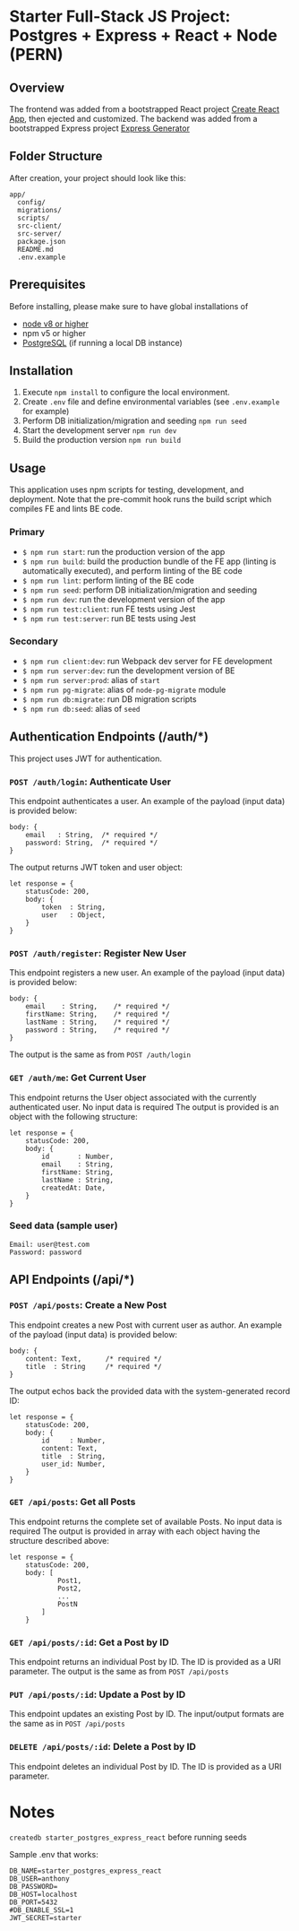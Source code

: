 # Starter Full-Stack JS Project: Postgres + Express + React + Node (PERN)

## Overview

The frontend was added from a bootstrapped React project [Create React App](https://github.com/facebookincubator/create-react-app), then ejected and customized.
The backend was added from a bootstrapped Express project [Express Generator](https://expressjs.com/en/starter/generator.html)

## Folder Structure

After creation, your project should look like this:

```
app/
  config/
  migrations/
  scripts/
  src-client/
  src-server/
  package.json
  README.md
  .env.example
```



## Prerequisites
Before installing, please make sure to have global installations of
* [node v8 or higher](https://nodejs.org/en/download/)
* npm v5 or higher
* [PostgreSQL](https://www.postgresql.org/download/) (if running a local DB instance)

## Installation
1. Execute `npm install` to configure the local environment.
2. Create `.env` file and define environmental variables (see `.env.example` for example)
3. Perform DB initialization/migration and seeding `npm run seed`
4. Start the development server `npm run dev`
5. Build the production version `npm run build`


## Usage
This application uses npm scripts for testing, development, and deployment.
Note that the pre-commit hook runs the build script which compiles FE and lints BE code.

### Primary
* `$ npm run start`: run the production version of the app
* `$ npm run build`: build the production bundle of the FE app (linting is automatically executed), and perform linting of the BE code
* `$ npm run lint`: perform linting of the BE code
* `$ npm run seed`: perform DB initialization/migration and seeding
* `$ npm run dev`: run the development version of the app
* `$ npm run test:client`: run FE tests using Jest
* `$ npm run test:server`: run BE tests using Jest

### Secondary
* `$ npm run client:dev`: run Webpack dev server for FE development
* `$ npm run server:dev`: run the development version of BE
* `$ npm run server:prod`: alias of `start`
* `$ npm run pg-migrate`: alias of `node-pg-migrate` module
* `$ npm run db:migrate`: run DB migration scripts
* `$ npm run db:seed`: alias of `seed`

## Authentication Endpoints (/auth/*)
This project uses JWT for authentication.

### `POST /auth/login`: Authenticate User
This endpoint authenticates a user. An example of the payload (input data) is provided below:
```
body: {
    email   : String,  /* required */
    password: String,  /* required */
}
```
The output returns JWT token and user object:
```
let response = {
    statusCode: 200,
    body: {
        token  : String,
        user   : Object,
    }
}
```

### `POST /auth/register`: Register New User
This endpoint registers a new user. An example of the payload (input data) is provided below:
```
body: {
    email    : String,    /* required */
    firstName: String,    /* required */
    lastName : String,    /* required */
    password : String,    /* required */
}
```
The output is the same as from `POST /auth/login`

### `GET /auth/me`: Get Current User
This endpoint returns the User object associated with the currently authenticated user. No input data is required
The output is provided is an object with the following structure:
```
let response = {
    statusCode: 200,
    body: {
        id       : Number,
        email    : String,
        firstName: String,
        lastName : String,
        createdAt: Date,
    }
}
```

### Seed data (sample user)
```
Email: user@test.com
Password: password
```
## API Endpoints (/api/*)

### `POST /api/posts`: Create a New Post
This endpoint creates a new Post with current user as author. An example of the payload (input data) is provided below:
```
body: {
    content: Text,      /* required */
    title  : String     /* required */
}
```
The output echos back the provided data with the system-generated record ID:
```
let response = {
    statusCode: 200,
    body: {
        id     : Number,
        content: Text,
        title  : String,
        user_id: Number,
    }
}
```

### `GET /api/posts`: Get all Posts
This endpoint returns the complete set of available Posts. No input data is required
The output is provided in array with each object having the structure described above:
```
let response = {
    statusCode: 200,
    body: [
            Post1,
            Post2,
            ...
            PostN
        ]
    }
```

### `GET /api/posts/:id`: Get a Post by ID
This endpoint returns an individual Post by ID. The ID is provided as a URI parameter.
The output is the same as from `POST /api/posts`

### `PUT /api/posts/:id`: Update a Post by ID
This endpoint updates an existing Post by ID. The input/output formats are the same as in `POST /api/posts`

### `DELETE /api/posts/:id`: Delete a Post by ID
This endpoint deletes an individual Post by ID. The ID is provided as a URI parameter.


# Notes

`createdb starter_postgres_express_react` before running seeds

Sample .env that works:

```
DB_NAME=starter_postgres_express_react
DB_USER=anthony
DB_PASSWORD=
DB_HOST=localhost
DB_PORT=5432
#DB_ENABLE_SSL=1
JWT_SECRET=starter
```

